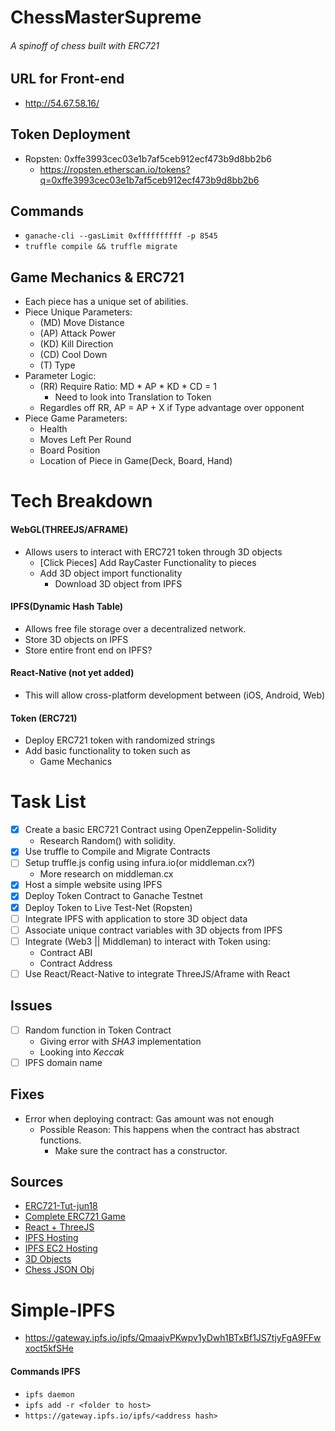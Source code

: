 # ChessMasterSupreme
###### A spinoff of chess built with ERC721

## URL for Front-end
- http://54.67.58.16/

## Token Deployment
- Ropsten: 0xffe3993cec03e1b7af5ceb912ecf473b9d8bb2b6
  - https://ropsten.etherscan.io/tokens?q=0xffe3993cec03e1b7af5ceb912ecf473b9d8bb2b6

## Commands
- `ganache-cli --gasLimit 0xffffffffff -p 8545`
- `truffle compile && truffle migrate`

## Game Mechanics & ERC721
- Each piece has a unique set of abilities.
- Piece Unique Parameters:
  - (MD) Move Distance
  - (AP) Attack Power
  - (KD) Kill Direction
  - (CD) Cool Down
  - (T)  Type
- Parameter Logic:
  - (RR) Require Ratio: MD * AP * KD * CD = 1
    - Need to look into Translation to Token
  - Regardles off RR, AP = AP + X if Type advantage over opponent
- Piece Game Parameters:
  - Health
  - Moves Left Per Round
  - Board Position
  - Location of Piece in Game(Deck, Board, Hand)

# Tech Breakdown
#### WebGL(THREEJS/AFRAME)
  - Allows users to interact with ERC721 token through 3D objects
    - [Click Pieces] Add RayCaster Functionality to pieces
    - Add 3D object import functionality
      - Download 3D object from IPFS
#### IPFS(Dynamic Hash Table)
  - Allows free file storage over a decentralized network.
  - Store 3D objects on IPFS
  - Store entire front end on IPFS?
#### React-Native (not yet added)
  - This will allow cross-platform development between (iOS, Android, Web)
#### Token (ERC721)
  - Deploy ERC721 token with randomized strings
  - Add basic functionality to token such as
    - Game Mechanics

# Task List
- [x] Create a basic ERC721 Contract using OpenZeppelin-Solidity
  - Research Random() with solidity.
- [x] Use truffle to Compile and Migrate Contracts
- [ ] Setup truffle.js config using infura.io(or middleman.cx?)
  - More research on middleman.cx
- [x] Host a simple website using IPFS
- [x] Deploy Token Contract to Ganache Testnet
- [x] Deploy Token to Live Test-Net (Ropsten)
- [ ] Integrate IPFS with application to store 3D object data
- [ ] Associate unique contract variables with 3D objects from IPFS
- [ ] Integrate (Web3 || Middleman) to interact with Token using:
  - Contract ABI
  - Contract Address
- [ ] Use React/React-Native to integrate ThreeJS/Aframe with React

## Issues
- [ ] Random function in Token Contract
  - Giving error with *SHA3* implementation
  - Looking into *Keccak*
- [ ] IPFS domain name

## Fixes
- Error when deploying contract: Gas amount was not enough
  - Possible Reason: This happens when the contract has abstract functions.
    - Make sure the contract has a constructor.

## Sources
- [ERC721-Tut-jun18](https://medium.com/coinmonks/a-simple-erc-721-example-c3f72b5aa19)
- [Complete ERC721 Game](https://github.com/PortalNetwork/nifty-game)
- [React + ThreeJS](https://itnext.io/how-to-use-plain-three-js-in-your-react-apps-417a79d926e0)
- [IPFS Hosting](https://medium.com/coinmonks/how-i-hosted-my-website-on-ipfs-431919d7440a)
- [IPFS EC2 Hosting](https://medium.com/textileio/tutorial-setting-up-an-ipfs-peer-part-i-de48239d82e0)
- [3D Objects](https://free3d.com/)
- [Chess JSON Obj](https://bl.ocks.org/starcalibre/f0ce91448c076f2d43074dcef5bdfb16)

# Simple-IPFS
- https://gateway.ipfs.io/ipfs/QmaajvPKwpv1yDwh1BTxBf1JS7tjyFgA9FFwxoct5kfSHe

#### Commands IPFS
- `ipfs daemon`
- `ipfs add -r <folder to host>`
- `https://gateway.ipfs.io/ipfs/<address hash>`